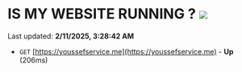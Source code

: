 # IS MY WEBSITE RUNNING ? [![](https://img.shields.io/static/v1?label=Sponsor&message=%E2%9D%A4&logo=GitHub&color=%23fe8e86)](https://github.com/sponsors/Youssef-Lehmam)

Last updated: **2/11/2025, 3:28:42 AM**

- `GET` [https://youssefservice.me](https://youssefservice.me) - **Up** (206ms)
